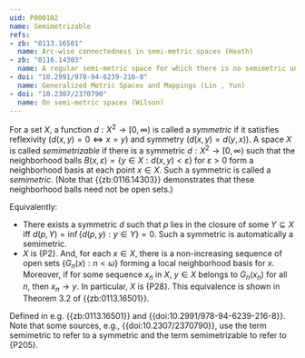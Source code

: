 ```yaml
---
uid: P000102
name: Semimetrizable
refs:
- zb: "0113.16501"
  name: Arc-wise connectedness in semi-metric spaces (Heath)
- zb: "0116.14303"
  name: A regular semi-metric space for which there is no semimetric under which all spheres are open (Heath)
- doi: "10.2991/978-94-6239-216-8"
  name: Generalized Metric Spaces and Mappings (Lin , Yun)
- doi: "10.2307/2370790"
  name: On semi-metric spaces (Wilson)
---
```


For a set $X$, a function $d:X^2\to[0,\infty)$ is called a *symmetric*
if it satisfies reflexivity ($d(x,y)=0\Leftrightarrow x=y$) and symmetry
($d(x,y)=d(y,x)$). A space $X$ is called *semimetrizable* if
there is a symmetric $d:X^2\to[0,\infty)$ such that the neighborhood balls
$B(x,\varepsilon)=\{y\in X:d(x,y)<\varepsilon\}$ for $\varepsilon>0$
form a neighborhood basis at each point $x\in X$. Such a symmetric is called a *semimetric*.
(Note that {{zb:0116.14303}} demonstrates that
these neighborhood balls need not be open sets.)

Equivalently:
- There exists a symmetric $d$ such that $p$ lies in the closure of some $Y\subseteq X$ iff $d(p,Y)=\inf\{d(p,y):y\in Y\}=0$.
Such a symmetric is automatically a semimetric.
- $X$ is {P2}. And, for each $x \in X$, there is a non-increasing sequence of open sets $\{G_n(x):n<\omega\}$ forming a local neighborhood basis for $x$. Moreover, if for some sequence $x_n$ in $X$, $y\in X$ belongs to $G_n(x_n)$ for all $n$, then $x_n\to y$. In particular, $X$ is {P28}. This equivalence is shown in Theorem 3.2 of {{zb:0113.16501}}.

Defined in e.g. {{zb:0113.16501}} and {{doi:10.2991/978-94-6239-216-8}}. Note that some sources, e.g., {{doi:10.2307/2370790}}, use the term semimetric to refer to a symmetric and the term semimetrizable to refer to {P205}.
